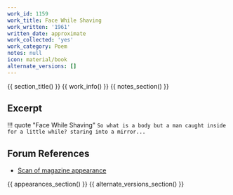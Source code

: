 ```yaml
---
work_id: 1159
work_title: Face While Shaving
work_written: '1961'
written_date: approximate
work_collected: 'yes'
work_category: Poem
notes: null
icon: material/book
alternate_versions: []
---
```


{{ section_title() }}
{{ work_info() }}
{{ notes_section() }}
## Excerpt
!!! quote "Face While Shaving"
    ```
    So what is a body but a man
    caught inside
    for a little while?
    staring into a mirror...
    ```

## Forum References
- [Scan of magazine appearance](https://bukowskiforum.com/threads/san-francisco-review-no-8-1961-candidate-middle-of-left-right-center-face-while-shaving-the-best-way-to-get-famous-is-to-run-away.12659/)

{{ appearances_section() }}
{{ alternate_versions_section() }}